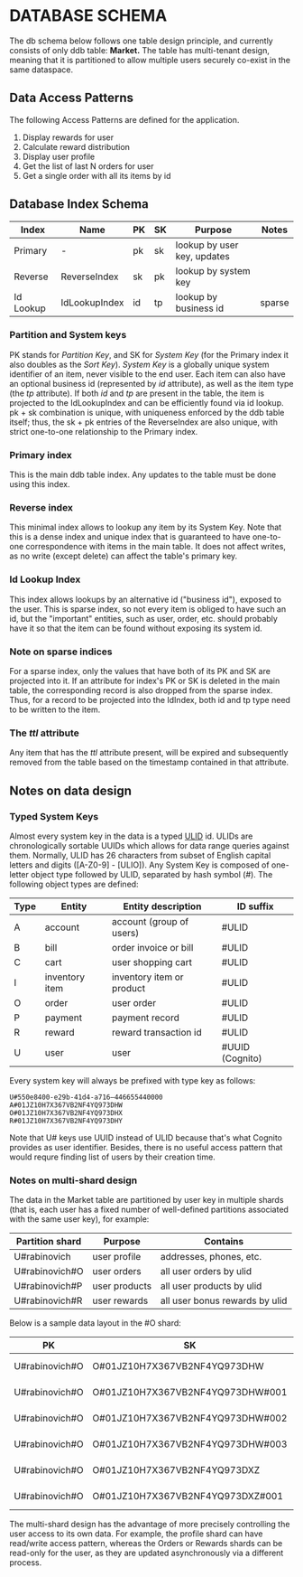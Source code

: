# DATABASE SCHEMA

The db schema below follows one table design principle, and currently consists of only ddb table: **Market.** The table has multi-tenant design, meaning that it is partitioned to allow multiple users securely co-exist in the same dataspace.

## Data Access Patterns

The following Access Patterns are defined for the application.

1. Display rewards for user
2. Calculate reward distribution
3. Display user profile
4. Get the list of last N orders for user
5. Get a single order with all its items by id

## Database Index Schema

| Index     | Name          | PK | SK | Purpose                     | Notes  |
|-----------|---------------|----|----|-----------------------------|--------|
| Primary   | -             | pk | sk | lookup by user key, updates |        |
| Reverse   | ReverseIndex  | sk | pk | lookup by system key        |        |
| Id Lookup | IdLookupIndex | id | tp | lookup by business id       | sparse |

### Partition and System keys
PK stands for *Partition Key*, and SK for *System Key* (for the Primary index it also doubles as the *Sort Key*). *System Key* is a globally unique system identifier of an item, never visible to the end user. Each item can also have an optional business id (represented by *id* attribute), as well as the item type (the *tp* attribute). If both *id* and *tp* are present in the table, the item is projected to the IdLookupIndex and can be efficiently found via id lookup.
pk + sk combination is unique, with uniqueness enforced by the ddb table itself; thus, the sk + pk entries of the ReverseIndex are also unique, with strict one-to-one relationship to the Primary index.

### Primary index
This is the main ddb table index. Any updates to the table must be done using this index.

### Reverse index
This minimal index allows to lookup any item by its System Key. Note that this is a dense index and unique index that is guaranteed to have one-to-one correspondence with items in the main table. It does not affect writes, as no write (except delete) can affect the table's primary key.

### Id Lookup Index
This index allows lookups by an alternative id ("business id"), exposed to the user. This is sparse index, so not every item is obliged to have such an id, but the "important" entities, such as user, order, etc. should probably have it so that the item can be found without exposing its system id.

### Note on sparse indices
For a sparse index, only the values that have both of its PK and SK are projected into it. If an attribute for index's PK or SK is deleted in the main table, the corresponding record is also dropped from the sparse index. Thus, for a record to be projected into the IdIndex, both id and tp type need to be written to the item. 

### The *ttl* attribute
Any item that has the *ttl* attribute present, will be expired and subsequently removed from the table based on the timestamp contained in that attribute.

## Notes on data design

### Typed System Keys
Almost every system key in the data is a typed [ULID](https://github.com/ulid/spec/blob/master/README.md) id. ULIDs are chronologically sortable UUIDs which allows for data range queries against them. Normally, ULID has 26 characters from subset of English capital letters and digits ([A-Z0-9] - [ULIO]). Any System Key is composed of one-letter object type followed by ULID, separated by hash symbol (#). The following object types are defined:

| Type  | Entity         | Entity description        | ID suffix       |
|-------|----------------|---------------------------|-----------------|
| A     | account        | account (group of users)  | #ULID           |
| B     | bill           | order invoice or bill     | #ULID           |
| C     | cart           | user shopping cart        | #ULID           |
| I     | inventory item | inventory item or product | #ULID           |
| O     | order          | user order                | #ULID           |
| P     | payment        | payment record            | #ULID           |
| R     | reward         | reward transaction id     | #ULID           |
| U     | user           | user                      | #UUID (Cognito) |

Every system key will always be prefixed with type key as follows:

    U#550e8400-e29b-41d4-a716–446655440000
    A#01JZ10H7X367VB2NF4YQ973DHW
    O#01JZ10H7X367VB2NF4YQ973DHX
    R#01JZ10H7X367VB2NF4YQ973DHY

Note that U# keys use UUID instead of ULID because that's what Cognito provides as user identifier. Besides, there is no useful access pattern that would requre finding list of users by their creation time. 

### Notes on multi-shard design
The data in the Market table are partitioned by user key in multiple shards (that is, each user has a fixed number of well-defined partitions associated with the same user key), for example:

| Partition shard | Purpose       | Contains                       |
|-----------------|---------------|--------------------------------|
| U#rabinovich    | user profile  | addresses, phones, etc.        |
| U#rabinovich#O  | user orders   | all user orders by ulid        |
| U#rabinovich#P  | user products | all user products by ulid      |
| U#rabinovich#R  | user rewards  | all user bonus rewards by ulid |

Below is a sample data layout in the #O shard:

| PK             | SK                               | Contains       |
|----------------|----------------------------------|----------------|
| U#rabinovich#O | O#01JZ10H7X367VB2NF4YQ973DHW     | order metadata |
| U#rabinovich#O | O#01JZ10H7X367VB2NF4YQ973DHW#001 | order item 1   |
| U#rabinovich#O | O#01JZ10H7X367VB2NF4YQ973DHW#002 | order item 2   |
| U#rabinovich#O | O#01JZ10H7X367VB2NF4YQ973DHW#003 | order item 3   |
| U#rabinovich#O | O#01JZ10H7X367VB2NF4YQ973DXZ     | order metadata |
| U#rabinovich#O | O#01JZ10H7X367VB2NF4YQ973DXZ#001 | order item 1   |

The multi-shard design has the advantage of more precisely controlling the user access to its own data. For example, the profile shard can have read/write access pattern, whereas the Orders or Rewards shards can be read-only for the user, as they are updated asynchronously via a different process.

